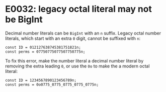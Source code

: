 # E0032: legacy octal literal may not be BigInt

Decimal number literals can be `BigInt` with an `n` suffix. Legacy octal number
literals, which start with an extra `0` digit, cannot be suffixed with `n`:

    const ID = 012127638745381751821n;
    const perms = 07750775077507750775n;

To fix this error, make the number literal a decimal number literal by removing
the extra leading `0`, or use the `0o` to make the a modern octal literal:

    const ID = 1234567890123456789n;
    const perms = 0o0775_0775_0775_0775_0775n;
